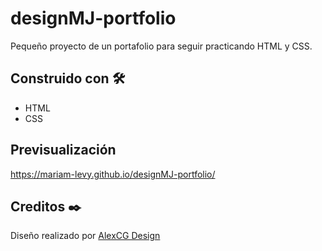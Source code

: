 # designMJ-portfolio
Pequeño proyecto de un portafolio para seguir practicando HTML y CSS.

## Construido con 🛠️
* HTML
* CSS

## Previsualización
https://mariam-levy.github.io/designMJ-portfolio/

## Creditos ✒️
Diseño realizado por [AlexCG Design]()
